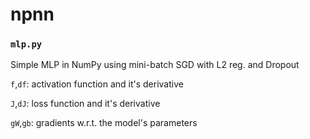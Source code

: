 # npnn

### `mlp.py`
Simple MLP in NumPy using mini-batch SGD with L2 reg. and Dropout

`f`,`df`: activation function and it's derivative

`J`,`dJ`: loss function and it's derivative

`gW`,`gb`: gradients w.r.t. the model's parameters

